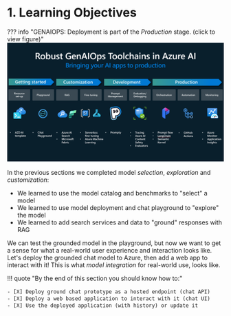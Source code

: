 # 1. Learning Objectives

??? info "GENAIOPS: Deployment is part of the _Production_ stage. (click to view figure)"
    ![GenAIOps toolchain](./../../img/overview-genaiops-toolchains.png)

In the previous sections we completed model _selection_, _exploration_ and _customization_:

- We learned to use the model catalog and benchmarks to "select" a model
- We learned to use model deployment and chat playground to "explore" the model
- We learned to add search services and data to "ground" responses with RAG

We can test the grounded model in the playground, but now we want to get a sense for what a real-world user experience and interaction looks like. Let's deploy the grounded chat model to Azure, then add a web app to interact with it! This is what _model integration_ for real-world use, looks like.


!!! quote "By the end of this section you should know how to:"

    - [X] Deploy ground chat prototype as a hosted endpoint (chat API)
    - [X] Deploy a web based application to interact with it (chat UI)
    - [X] Use the deployed application (with history) or update it
